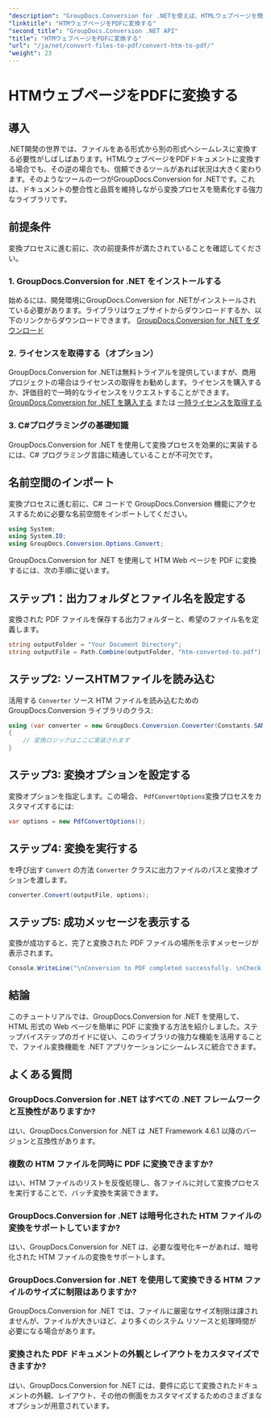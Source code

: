 ```yaml
---
"description": "GroupDocs.Conversion for .NETを使えば、HTMLウェブページを簡単にPDFに変換できます。.NETアプリケーションへのシームレスな統合については、ステップバイステップガイドをご覧ください。"
"linktitle": "HTMウェブページをPDFに変換する"
"second_title": "GroupDocs.Conversion .NET API"
"title": "HTMウェブページをPDFに変換する"
"url": "/ja/net/convert-files-to-pdf/convert-htm-to-pdf/"
"weight": 23
---
```


# HTMウェブページをPDFに変換する

## 導入
.NET開発の世界では、ファイルをある形式から別の形式へシームレスに変換する必要性がしばしばあります。HTMLウェブページをPDFドキュメントに変換する場合でも、その逆の場合でも、信頼できるツールがあれば状況は大きく変わります。そのようなツールの一つがGroupDocs.Conversion for .NETです。これは、ドキュメントの整合性と品質を維持しながら変換プロセスを簡素化する強力なライブラリです。
## 前提条件
変換プロセスに進む前に、次の前提条件が満たされていることを確認してください。
### 1. GroupDocs.Conversion for .NET をインストールする
始めるには、開発環境にGroupDocs.Conversion for .NETがインストールされている必要があります。ライブラリはウェブサイトからダウンロードするか、以下のリンクからダウンロードできます。 [GroupDocs.Conversion for .NET をダウンロード](https://releases.groupdocs.com/conversion/net/)
### 2. ライセンスを取得する（オプション）
GroupDocs.Conversion for .NETは無料トライアルを提供していますが、商用プロジェクトの場合はライセンスの取得をお勧めします。ライセンスを購入するか、評価目的で一時的なライセンスをリクエストすることができます。 [GroupDocs.Conversion for .NET を購入する](https://purchase.groupdocs.com/buy) または [一時ライセンスを取得する](https://purchase.groupdocs.com/temporary-license/)
### 3. C#プログラミングの基礎知識
GroupDocs.Conversion for .NET を使用して変換プロセスを効果的に実装するには、C# プログラミング言語に精通していることが不可欠です。

## 名前空間のインポート
変換プロセスに進む前に、C# コードで GroupDocs.Conversion 機能にアクセスするために必要な名前空間をインポートしてください。
```csharp
using System;
using System.IO;
using GroupDocs.Conversion.Options.Convert;
```

GroupDocs.Conversion for .NET を使用して HTM Web ページを PDF に変換するには、次の手順に従います。
## ステップ1：出力フォルダとファイル名を設定する
変換された PDF ファイルを保存する出力フォルダーと、希望のファイル名を定義します。
```csharp
string outputFolder = "Your Document Directory";
string outputFile = Path.Combine(outputFolder, "htm-converted-to.pdf");
```
## ステップ2: ソースHTMファイルを読み込む
活用する `Converter` ソース HTM ファイルを読み込むための GroupDocs.Conversion ライブラリのクラス:
```csharp
using (var converter = new GroupDocs.Conversion.Converter(Constants.SAMPLE_HTM))
{
    // 変換ロジックはここに実装されます
}
```
## ステップ3: 変換オプションを設定する
変換オプションを指定します。この場合、 `PdfConvertOptions`変換プロセスをカスタマイズするには:
```csharp
var options = new PdfConvertOptions();
```
## ステップ4: 変換を実行する
を呼び出す `Convert` の方法 `Converter` クラスに出力ファイルのパスと変換オプションを渡します。
```csharp
converter.Convert(outputFile, options);
```
## ステップ5: 成功メッセージを表示する
変換が成功すると、完了と変換された PDF ファイルの場所を示すメッセージが表示されます。
```csharp
Console.WriteLine("\nConversion to PDF completed successfully. \nCheck output in {0}", outputFolder);
```

## 結論
このチュートリアルでは、GroupDocs.Conversion for .NET を使用して、HTML 形式の Web ページを簡単に PDF に変換する方法を紹介しました。ステップバイステップのガイドに従い、このライブラリの強力な機能を活用することで、ファイル変換機能を .NET アプリケーションにシームレスに統合できます。
## よくある質問
### GroupDocs.Conversion for .NET はすべての .NET フレームワークと互換性がありますか?
はい、GroupDocs.Conversion for .NET は .NET Framework 4.6.1 以降のバージョンと互換性があります。
### 複数の HTM ファイルを同時に PDF に変換できますか?
はい、HTM ファイルのリストを反復処理し、各ファイルに対して変換プロセスを実行することで、バッチ変換を実装できます。
### GroupDocs.Conversion for .NET は暗号化された HTM ファイルの変換をサポートしていますか?
はい、GroupDocs.Conversion for .NET は、必要な復号化キーがあれば、暗号化された HTM ファイルの変換をサポートします。
### GroupDocs.Conversion for .NET を使用して変換できる HTM ファイルのサイズに制限はありますか?
GroupDocs.Conversion for .NET では、ファイルに厳密なサイズ制限は課されませんが、ファイルが大きいほど、より多くのシステム リソースと処理時間が必要になる場合があります。
### 変換された PDF ドキュメントの外観とレイアウトをカスタマイズできますか?
はい、GroupDocs.Conversion for .NET には、要件に応じて変換されたドキュメントの外観、レイアウト、その他の側面をカスタマイズするためのさまざまなオプションが用意されています。